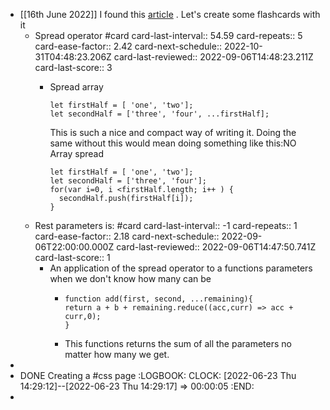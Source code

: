 - [[16th June 2022]] I found this [article](https://dev.to/azure/modern-javascript-10-things-you-should-be-using-starting-today-1adm) . Let's create some flashcards with it
	- Spread operator #card
	  card-last-interval:: 54.59
	  card-repeats:: 5
	  card-ease-factor:: 2.42
	  card-next-schedule:: 2022-10-31T04:48:23.206Z
	  card-last-reviewed:: 2022-09-06T14:48:23.211Z
	  card-last-score:: 3
		- Spread array
		  ```
		  let firstHalf = [ 'one', 'two'];
		  let secondHalf = ['three', 'four', ...firstHalf];
		  ```
		  
		  This is such a nice and compact way of writing it. Doing the same without this would mean doing something like this:NO Array spread
		  ```
		  let firstHalf = [ 'one', 'two'];
		  let secondHalf = ['three', 'four'];
		  for(var i=0, i <firstHalf.length; i++ ) {
		  	secondHalf.push(firstHalf[i]);
		  }
		  ```
	- Rest parameters is: #card
	  card-last-interval:: -1
	  card-repeats:: 1
	  card-ease-factor:: 2.18
	  card-next-schedule:: 2022-09-06T22:00:00.000Z
	  card-last-reviewed:: 2022-09-06T14:47:50.741Z
	  card-last-score:: 1
		- An application of the spread operator to a functions parameters when we don't know how many can be
			- ```
			  function add(first, second, ...remaining){
			  return a + b + remaining.reduce((acc,curr) => acc + curr,0);
			  }
			  ```
			- This functions returns the sum of all the parameters no matter how many we get.
-
- DONE Creating a #css page 
  :LOGBOOK:
  CLOCK: [2022-06-23 Thu 14:29:12]--[2022-06-23 Thu 14:29:17] =>  00:00:05
  :END:
-